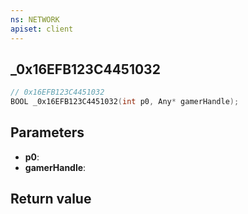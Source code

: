 ```yaml
---
ns: NETWORK
apiset: client
---
```

## _0x16EFB123C4451032

```c
// 0x16EFB123C4451032
BOOL _0x16EFB123C4451032(int p0, Any* gamerHandle);
```


## Parameters
* **p0**:
* **gamerHandle**:

## Return value